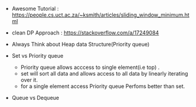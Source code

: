 * Awesome Tutorial : https://people.cs.uct.ac.za/~ksmith/articles/sliding_window_minimum.html
* clean DP Approach : https://stackoverflow.com/a/17249084 
* Always Think about Heap data Structure(Priority queue)
* Set vs Priority queue 
  * Priority queue allows acccess to single element(i.e top) .
  * set will sort all data and allows access to all data by linearly iterating over it.
  * for a single element access Priority queue Perfoms better than set.
  
* Queue vs Dequeue

